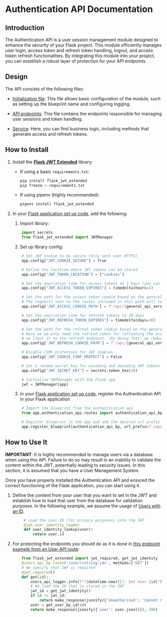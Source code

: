 # Authentication API Documentation

## Introduction

The Authentication API is a user session management module designed to enhance the security of your Flask project. This module efficiently manages user login, access token and refresh token handling, logout, and access token refresh functionalities. By integrating this module into your project, you can establish a robust layer of protection for your API endpoints.

## Design

The API consists of the following files:

- [Initialization file](__init__.py): This file allows basic configuration of the module, such as setting up the blueprint name and configuring logging.

- [API endpoints](routes.py): This file contains the endpoints responsible for managing user sessions and token handling.

- [Service](service.py): Here, you can find business logic, including methods that generate access and refresh tokens.

## How to Install

1. Install the [**Flask JWT Extended**](https://flask-jwt-extended.readthedocs.io/) library:
   - If using a basic `requirements.txt`:
     ```bash
     pip install flask_jwt_extended
     pip freeze > requirements.txt
     ```
   - If using pipenv (highly recommended):
     ```bash
     pipenv install flask_jwt_extended
     ```

2. In your [Flask application set up code](../__init__.py), add the following:
   1. Import library: 
    ```python
        import secrets
        from flask_jwt_extended import JWTManager
    ```
   2. Set up library config: 
    ```python
        # Set JWT cookie to be secure (only sent over HTTPS)
        app.config["JWT_COOKIE_SECURE"] = True

        # Define the location where JWT tokens can be stored
        app.config["JWT_TOKEN_LOCATION"] = ["cookies"]

        # Set the expiration time for access tokens to 1 hour (you can change)
        app.config["JWT_ACCESS_TOKEN_EXPIRES"] = timedelta(hours=1)

        # Set the path for the access token cookie based on the general API version 
        # The requests sent to the routes included in this path will contain the access token
        app.config['JWT_ACCESS_COOKIE_PATH'] = f'/api/{general_api_version}'

        # Set the expiration time for refresh tokens to 30 days
        app.config["JWT_REFRESH_TOKEN_EXPIRES"] = timedelta(days=30)

        # Set the path for the refresh token cookie based on the general API version 
        # Here as we only need the refresh token for refreshing the access token, 
        # we limit it to the refresh endpoint. (by doing that, we reduce the cookie qty in the request)
        app.config['JWT_REFRESH_COOKIE_PATH'] = f'/api/{general_api_version}/refresh'

        # Disable CSRF protection for JWT cookies
        app.config['JWT_COOKIE_CSRF_PROTECT'] = False

        # Set a random secret key for encoding and decoding JWT tokens
        app.config["JWT_SECRET_KEY"] = secrets.token_hex(16)

        # Initialize JWTManager with the Flask app
        jwt = JWTManager(app)
    ```
    3. In your [Flask application set up code](../__init__.py), register the Authentication API in your Flask application
    ```python
        # Import the blueprint from the authentication api
        from app.authentication_api.routes import authentication_api_bp

        # Register blueprint in the app and add the desired url prefix
        app.register_blueprint(authentication_api_bp, url_prefix=f'/api/{general_api_version}')
    ```
    
## How to Use It

**IMPORTANT**: It is highly recommended to manage users via a database when using this API. Failure to do so may result in an inability to validate the content within the JWT, potentially leading to security issues. In this section, it is assumed that you have a User Management System.

Once you have properly installed the Authentication API and ensured the correct functioning of the Flask application, you can start using it.

1. Define the content from your user that you want to set in the JWT and establish how to load that user from the database for validation purposes. 
In the following example, we assume the usage of [Users with an ID](../users_api/models.py).

   ```python
        # Load the user ID (for privacy purposes) into the JWT
        @jwt.user_identity_loader
        def user_identity_lookup(user):
            return user.id
    ```
2. For protecting the endpoints you should do as it is done in [this endpoint example from an User API route](../users_api/routes.py):
    ```python
        from flask_jwt_extended import jwt_required, get_jwt_identity
        @users_api_bp.route('/user/<string:id>', methods=['GET'])
        # We specify that JWT is required
        @jwt_required()
        def get(id):
            users_api_logger.info(f"[{datetime.now()}]: Get User {id}")
            # We load the ID that is stored in the JWT
            jwt_id = get_jwt_identity()
            if id != jwt_id:
                return make_response(jsonify({'Unauthorized': 'Cannot retrieve data from another user'}), 401)
            user = get_user_by_id(id)
            return make_response(jsonify({'user': user.json()}), 200)
    ```